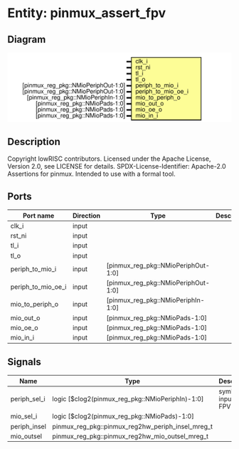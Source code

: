 # Entity: pinmux_assert_fpv
## Diagram
![Diagram](pinmux_assert_fpv.svg "Diagram")
## Description
Copyright lowRISC contributors.
 Licensed under the Apache License, Version 2.0, see LICENSE for details.
 SPDX-License-Identifier: Apache-2.0
 Assertions for pinmux. Intended to use with a formal tool.
 
## Ports
| Port name          | Direction | Type                                | Description |
| ------------------ | --------- | ----------------------------------- | ----------- |
| clk_i              | input     |                                     |             |
| rst_ni             | input     |                                     |             |
| tl_i               | input     |                                     |             |
| tl_o               | input     |                                     |             |
| periph_to_mio_i    | input     | [pinmux_reg_pkg::NMioPeriphOut-1:0] |             |
| periph_to_mio_oe_i | input     | [pinmux_reg_pkg::NMioPeriphOut-1:0] |             |
| mio_to_periph_o    | input     | [pinmux_reg_pkg::NMioPeriphIn-1:0]  |             |
| mio_out_o          | input     | [pinmux_reg_pkg::NMioPads-1:0]      |             |
| mio_oe_o           | input     | [pinmux_reg_pkg::NMioPads-1:0]      |             |
| mio_in_i           | input     | [pinmux_reg_pkg::NMioPads-1:0]      |             |
## Signals
| Name         | Type                                              | Description              |
| ------------ | ------------------------------------------------- | ------------------------ |
| periph_sel_i | logic [$clog2(pinmux_reg_pkg::NMioPeriphIn)-1:0]  | symbolic inputs for FPV  |
| mio_sel_i    | logic [$clog2(pinmux_reg_pkg::NMioPads)-1:0]      |                          |
| periph_insel | pinmux_reg_pkg::pinmux_reg2hw_periph_insel_mreg_t |                          |
| mio_outsel   | pinmux_reg_pkg::pinmux_reg2hw_mio_outsel_mreg_t   |                          |
